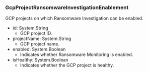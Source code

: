 ### GcpProjectRansomwareInvestigationEnablement
GCP projects on which Ransomware Investigation can be enabled.

- id: System.String
  - GCP project ID.
- projectName: System.String
  - GCP project name.
- enabled: System.Boolean
  - Indicates whether Ransomware Monitoring is enabled.
- isHealthy: System.Boolean
  - Indicates whether the GCP project is healthy.
